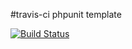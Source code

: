 #travis-ci phpunit template

[![Build Status](https://travis-ci.org/cioddi/travis-ci-phpunit-templat.png)](https://travis-ci.org/cioddi/travis-ci-phpunit-templat)